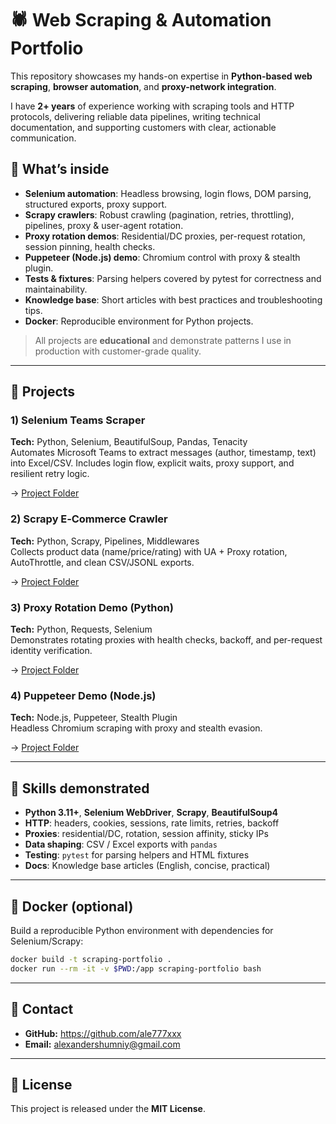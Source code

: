 # 🕷️ Web Scraping & Automation Portfolio

This repository showcases my hands-on expertise in **Python-based web scraping**, **browser automation**, and **proxy-network integration**.

I have **2+ years** of experience working with scraping tools and HTTP protocols, delivering reliable data pipelines, writing technical documentation, and supporting customers with clear, actionable communication.

## 🔭 What’s inside

- **Selenium automation**: Headless browsing, login flows, DOM parsing, structured exports, proxy support.
- **Scrapy crawlers**: Robust crawling (pagination, retries, throttling), pipelines, proxy & user-agent rotation.
- **Proxy rotation demos**: Residential/DC proxies, per-request rotation, session pinning, health checks.
- **Puppeteer (Node.js) demo**: Chromium control with proxy & stealth plugin.
- **Tests & fixtures**: Parsing helpers covered by pytest for correctness and maintainability.
- **Knowledge base**: Short articles with best practices and troubleshooting tips.
- **Docker**: Reproducible environment for Python projects.

> All projects are **educational** and demonstrate patterns I use in production with customer-grade quality.

---

## 📂 Projects

### 1) Selenium Teams Scraper
**Tech:** Python, Selenium, BeautifulSoup, Pandas, Tenacity  
Automates Microsoft Teams to extract messages (author, timestamp, text) into Excel/CSV. Includes login flow, explicit waits, proxy support, and resilient retry logic.

→ [Project Folder](./selenium_teams_scraper)

### 2) Scrapy E‑Commerce Crawler
**Tech:** Python, Scrapy, Pipelines, Middlewares  
Collects product data (name/price/rating) with UA + Proxy rotation, AutoThrottle, and clean CSV/JSONL exports.

→ [Project Folder](./scrapy_ecommerce)

### 3) Proxy Rotation Demo (Python)
**Tech:** Python, Requests, Selenium  
Demonstrates rotating proxies with health checks, backoff, and per-request identity verification.

→ [Project Folder](./proxy_rotation_demo)

### 4) Puppeteer Demo (Node.js)
**Tech:** Node.js, Puppeteer, Stealth Plugin  
Headless Chromium scraping with proxy and stealth evasion.

→ [Project Folder](./puppeteer_demo)

---

## 🧩 Skills demonstrated

- **Python 3.11+**, **Selenium WebDriver**, **Scrapy**, **BeautifulSoup4**
- **HTTP**: headers, cookies, sessions, rate limits, retries, backoff
- **Proxies**: residential/DC, rotation, session affinity, sticky IPs
- **Data shaping**: CSV / Excel exports with `pandas`
- **Testing**: `pytest` for parsing helpers and HTML fixtures
- **Docs**: Knowledge base articles (English, concise, practical)

---

## 🐳 Docker (optional)

Build a reproducible Python environment with dependencies for Selenium/Scrapy:

```bash
docker build -t scraping-portfolio .
docker run --rm -it -v $PWD:/app scraping-portfolio bash
```

---

## 🤝 Contact

- **GitHub:** https://github.com/ale777xxx
- **Email:** alexandershumniy@gmail.com

---

## 🪪 License

This project is released under the **MIT License**.
